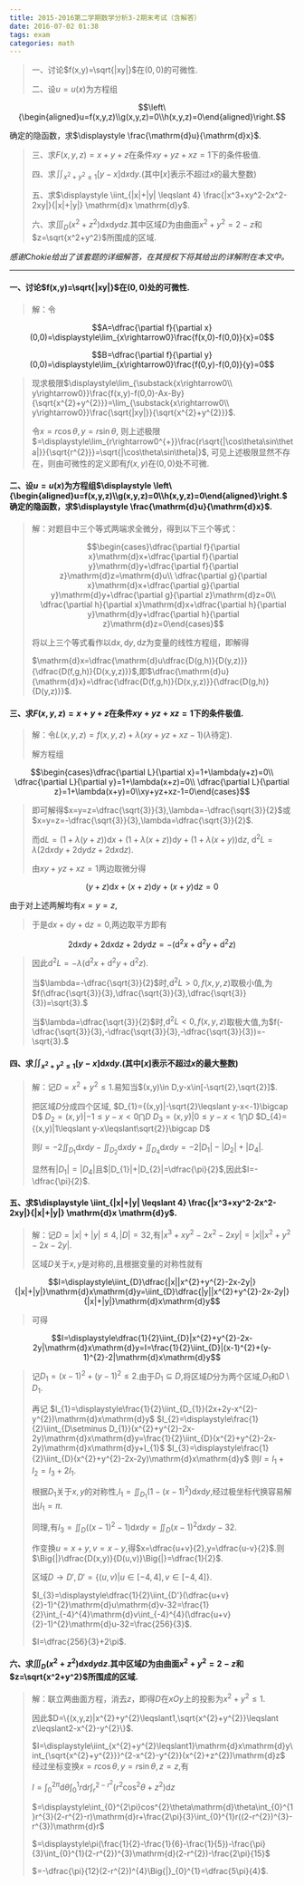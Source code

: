 ```yaml
---
title: 2015-2016第二学期数学分析3-2期末考试（含解答）
date: 2016-07-02 01:38
tags: exam
categories: math
---
```


> 一、讨论$f(x,y)=\sqrt{|xy|}$在$(0,0)$的可微性.
>
> 二、设$u=u(x)$为方程组
>
$$\left\{\begin{aligned}u=f(x,y,z)\\g(x,y,z)=0\\h(x,y,z)=0\end{aligned}\right.$$
>
确定的隐函数，求$\displaystyle \frac{\mathrm{d}u}{\mathrm{d}x}$.
>
> 三、求$F(x,y,z)=x+y+z$在条件$xy+yz+xz=1$下的条件极值.
>
> 四、求$\displaystyle \iint_{x^2+y^2 \leqslant 1} [y-x] \mathrm{d}x \mathrm{d}y$.(其中$[x]$表示不超过$x$的最大整数)
>
> 五、求$\displaystyle \iint_{|x|+|y| \leqslant 4} \frac{|x^3+xy^2-2x^2-2xy|}{|x|+|y|} \mathrm{d}x \mathrm{d}y$.
>
> 六、求$\displaystyle \iiint_D (x^2+z^2) \mathrm{d}x \mathrm{d}y \mathrm{d}z$.其中区域$D$为由曲面$x^2+y^2=2-z$和$z=\sqrt{x^2+y^2}$所围成的区域.


_感谢Chokie给出了该套题的详细解答，在其授权下将其给出的详解附在本文中。_

<!-- more -->

----------

#### 一、讨论$f(x,y)=\sqrt{|xy|}$在$(0,0)$处的可微性.

> 解：令
>
$$A=\dfrac{\partial f}{\partial x}(0,0)=\displaystyle\lim_{x\rightarrow0}\frac{f(x,0)-f(0,0)}{x}=0$$
>
$$B=\dfrac{\partial f}{\partial y}(0,0)=\displaystyle\lim_{x\rightarrow0}\frac{f(0,y)-f(0,0)}{y}=0$$
>
> 现求极限$\displaystyle\lim_{\substack{x\rightarrow0\\ y\rightarrow0}}\frac{f(x,y)-f(0,0)-Ax-By}{\sqrt{x^{2}+y^{2}}}=\lim_{\substack{x\rightarrow0\\ y\rightarrow0}}\frac{\sqrt{|xy|}}{\sqrt{x^{2}+y^{2}}}$.
>
> 令$x=r\cos\theta,y=r\sin\theta$,
> 则上述极限$=\displaystyle\lim_{r\rightarrow0^{+}}\frac{r\sqrt{|\cos\theta\sin\theta|}}{\sqrt{r^{2}}}=\sqrt{|\cos\theta\sin\theta|}$,
> 可见上述极限显然不存在，则由可微性的定义即有$f(x,y)$在$(0,0)$处不可微.

#### 二、设$u=u(x)$为方程组$\displaystyle \left\{\begin{aligned}u=f(x,y,z)\\g(x,y,z)=0\\h(x,y,z)=0\end{aligned}\right.$确定的隐函数，求$\displaystyle \frac{\mathrm{d}u}{\mathrm{d}x}$.

> 解：对题目中三个等式两端求全微分，得到以下三个等式：
>
>$$\begin{cases}\dfrac{\partial f}{\partial x}\mathrm{d}x+\dfrac{\partial f}{\partial y}\mathrm{d}y+\dfrac{\partial f}{\partial z}\mathrm{d}z=\mathrm{d}u\\ \dfrac{\partial g}{\partial x}\mathrm{d}x+\dfrac{\partial g}{\partial y}\mathrm{d}y+\dfrac{\partial g}{\partial z}\mathrm{d}z=0\\ \dfrac{\partial h}{\partial x}\mathrm{d}x+\dfrac{\partial h}{\partial y}\mathrm{d}y+\dfrac{\partial h}{\partial z}\mathrm{d}z=0\end{cases}$$
>
> 将以上三个等式看作以$\mathrm{d}x,\mathrm{d}y,\mathrm{d}z$为变量的线性方程组，即解得
>
>$\mathrm{d}x=\dfrac{\mathrm{d}u\dfrac{D(g,h)}{D(y,z)}}{\dfrac{D(f,g,h)}{D(x,y,z)}}$,即$\dfrac{\mathrm{d}u}{\mathrm{d}x}=\dfrac{\dfrac{D(f,g,h)}{D(x,y,z)}}{\dfrac{D(g,h)}{D(y,z)}}$.

#### 三、求$F(x,y,z)=x+y+z$在条件$xy+yz+xz=1$下的条件极值.


> 解：令$L(x,y,z)=f(x,y,z)+\lambda(xy+yz+xz-1)(\lambda$待定).
>
> 解方程组
>
$$\begin{cases}\dfrac{\partial L}{\partial x}=1+\lambda(y+z)=0\\ \dfrac{\partial L}{\partial y}=1+\lambda(x+z)=0\\ \dfrac{\partial L}{\partial z}=1+\lambda(x+y)=0\\xy+yz+xz-1=0\end{cases}$$
>
> 即可解得$x=y=z=\dfrac{\sqrt{3}}{3},\lambda=-\dfrac{\sqrt{3}}{2}$或$x=y=z=-\dfrac{\sqrt{3}}{3},\lambda=\dfrac{\sqrt{3}}{2}$.
>
> 而$\mathrm{d}L=(1+\lambda(y+z))\mathrm{d}x+(1+\lambda(x+z))\mathrm{d}y+(1+\lambda(x+y))\mathrm{d}z$,
>$\mathrm{d}^{2}L=\lambda(2\mathrm{d}x\mathrm{d}y+2\mathrm{d}y\mathrm{d}z+2\mathrm{d}x\mathrm{d}z)$.
>
> 由$xy+yz+xz=1$两边取微分得
>
$$(y+z)\mathrm{d}x+(x+z)\mathrm{d}y+(x+y)\mathrm{d}z=0$$
>
由于对上述两解均有$x=y=z$,
> 于是$\mathrm{d}x+\mathrm{d}y+\mathrm{d}z=0$,两边取平方即有
>
$$2\mathrm{d}x\mathrm{d}y+2\mathrm{d}x\mathrm{d}z+2\mathrm{d}y\mathrm{d}z=-(\mathrm{d}^{2}x+\mathrm{d}^{2}y+\mathrm{d}^{2}z)$$
>
> 因此$\mathrm{d}^{2}L=-\lambda(\mathrm{d}^{2}x+\mathrm{d}^{2}y+\mathrm{d}^{2}z)$.
>
> 当$\lambda=-\dfrac{\sqrt{3}}{2}$时,$\mathrm{d}^{2}L>0,f(x,y,z)$取极小值,为$f(\dfrac{\sqrt{3}}{3},\dfrac{\sqrt{3}}{3},\dfrac{\sqrt{3}}{3})=\sqrt{3}.$
>
> 当$\lambda=\dfrac{\sqrt{3}}{2}$时,$\mathrm{d}^{2}L<0,f(x,y,z)$取极大值,为$f(-\dfrac{\sqrt{3}}{3},-\dfrac{\sqrt{3}}{3},-\dfrac{\sqrt{3}}{3})=-\sqrt{3}.$


#### 四、求$\displaystyle \iint_{x^2+y^2 \leqslant 1} [y-x] \mathrm{d}x \mathrm{d}y$.(其中$[x]$表示不超过$x$的最大整数)


> 解：记$D=x^{2}+y^{2}\leqslant1$.易知当$(x,y)\in D,y-x\in[-\sqrt{2},\sqrt{2}]$.
>
> 把区域$D$分成四个区域,
>$D_{1}={(x,y)|-\sqrt{2}\leqslant y-x<-1}\bigcap D$
>$D_{2}={(x,y)|-1\leqslant y-x<0}\bigcap D$
>$D_{3}={(x,y)|0\leqslant y-x<1}\bigcap D$
>$D_{4}={(x,y)|1\leqslant y-x\leqslant\sqrt{2}}\bigcap D$
>
> 则$I=-2\displaystyle\iint_{D_{1}}\mathrm{d}x\mathrm{d}y-\iint_{D_{2}}\mathrm{d}x\mathrm{d}y+\iint_{D_{4}}\mathrm{d}x\mathrm{d}y=-2|D_{1}|-|D_{2}|+|D_{4}|.$
>
> 显然有$|D_{1}|=|D_{4}|$且$|D_{1}|+|D_{2}|=\dfrac{\pi}{2}$,因此$I=-\dfrac{\pi}{2}$.

#### 五、求$\displaystyle \iint_{|x|+|y| \leqslant 4} \frac{|x^3+xy^2-2x^2-2xy|}{|x|+|y|} \mathrm{d}x \mathrm{d}y$.


> 解：记$D=|x|+|y|\leqslant4,|D|=32$,有$|x^{3}+xy^{2}-2x^{2}-2xy|=|x||x^{2}+y^{2}-2x-2y|$.
>
> 区域$D$关于$x,y$是对称的,且根据变量的对称性就有
>
$$I=\displaystyle\iint_{D}\dfrac{|x||x^{2}+y^{2}-2x-2y|}{|x|+|y|}\mathrm{d}x\mathrm{d}y=\iint_{D}\dfrac{|y||x^{2}+y^{2}-2x-2y|}{|x|+|y|}\mathrm{d}x\mathrm{d}y$$
>
> 可得
>
$$I=\displaystyle\dfrac{1}{2}\iint_{D}|x^{2}+y^{2}-2x-2y|\mathrm{d}x\mathrm{d}y=I=\frac{1}{2}\iint_{D}|(x-1)^{2}+(y-1)^{2}-2|\mathrm{d}x\mathrm{d}y$$
>
> 记$D_{1}=(x-1)^{2}+(y-1)^{2}\leqslant2$.由于$D_{1}\subseteq D$,将区域$D$分为两个区域,$D_{1}$和$D\setminus D_{1}$.
>
> 再记
>$I_{1}=\displaystyle\frac{1}{2}\iint_{D_{1}}(2x+2y-x^{2}-y^{2})\mathrm{d}x\mathrm{d}y$
>$I_{2}=\displaystyle\frac{1}{2}\iint_{D\setminus D_{1}}(x^{2}+y^{2}-2x-2y)\mathrm{d}x\mathrm{d}y=\frac{1}{2}\iint_{D}(x^{2}+y^{2}-2x-2y)\mathrm{d}x\mathrm{d}y+I_{1}$
>$I_{3}=\displaystyle\frac{1}{2}\iint_{D}(x^{2}+y^{2}-2x-2y)\mathrm{d}x\mathrm{d}y$
> 则$I=I_{1}+I_{2}=I_{3}+2I_{1}$.
>
> 根据$D_{1}$关于$x,y$的对称性,$I_{1}=\displaystyle\iint_{D_{1}}(1-(x-1)^{2})\mathrm{d}x\mathrm{d}y$,经过极坐标代换容易解出$I_{1}=\pi$.
>
> 同理,有$I_{3}=\displaystyle\iint_{D}((x-1)^{2}-1)\mathrm{d}x\mathrm{d}y=\iint_{D}(x-1)^{2}\mathrm{d}x\mathrm{d}y-32$.
>
> 作变换$u=x+y,v=x-y$,得$x=\dfrac{u+v}{2},y=\dfrac{u-v}{2}$.则$\Big{|}\dfrac{D(x,y)}{D(u,v)}\Big{|}=\dfrac{1}{2}$.
>
> 区域$D\rightarrow D',D'=\{(u,v)|u\in[-4,4],v\in[-4,4]\}$.
>
>$I_{3}=\displaystyle\dfrac{1}{2}\iint_{D'}(\dfrac{u+v}{2}-1)^{2}\mathrm{d}u\mathrm{d}v-32=\frac{1}{2}\int_{-4}^{4}\mathrm{d}v\int_{-4}^{4}(\dfrac{u+v}{2}-1)^{2}\mathrm{d}u-32=\frac{256}{3}$.
>
>$I=\dfrac{256}{3}+2\pi$.

#### 六、求$\displaystyle \iiint_D (x^2+z^2) \mathrm{d}x \mathrm{d}y \mathrm{d}z$.其中区域$D$为由曲面$x^2+y^2=2-z$和$z=\sqrt{x^2+y^2}$所围成的区域.


> 解：联立两曲面方程，消去$z$，即得$D$在$xOy$上的投影为$x^{2}+y^{2}\leqslant1$.
>
> 因此$D=\{(x,y,z)|x^{2}+y^{2}\leqslant1,\sqrt{x^{2}+y^{2}}\leqslant z\leqslant2-x^{2}-y^{2}\}$.
>
>$I=\displaystyle\iint_{x^{2}+y^{2}\leqslant1}\mathrm{d}x\mathrm{d}y\int_{\sqrt{x^{2}+y^{2}}}^{2-x^{2}-y^{2}}(x^{2}+z^{2})\mathrm{d}z$
> 经过坐标变换$x=r\cos\theta,y=r\sin\theta,z=z$,有
>
>$I=\displaystyle\int_{0}^{2\pi}\mathrm{d}\theta\int_{0}^{1}r\mathrm{d}r\int_{r}^{2-r^{2}}(r^{2}\cos^{2}\theta+z^{2})\mathrm{d}z$
>
>$=\displaystyle\int_{0}^{2\pi}cos^{2}\theta\mathrm{d}\theta\int_{0}^{1}r^{3}(2-r^{2}-r)\mathrm{d}r+\frac{2\pi}{3}\int_{0}^{1}r((2-r^{2})^{3}-r^{3})\mathrm{d}r$
>
>$=\displaystyle\pi(\frac{1}{2}-\frac{1}{6}-\frac{1}{5})-\frac{\pi}{3}\int_{0}^{1}(2-r^{2})^{3}\mathrm{d}(2-r^{2})-\frac{2\pi}{15}$
>
>$=-\dfrac{\pi}{12}(2-r^{2})^{4}\Big{|}_{0}^{1}=\dfrac{5\pi}{4}$.
